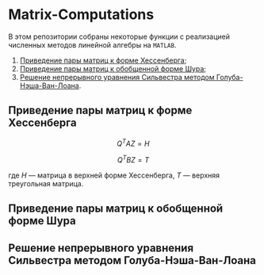 # Matrix-Computations
В этом репозитории собраны некоторые функции с реализацией численных методов линейной алгебры на `MATLAB`.
1. [Приведение пары матриц к форме Хессенберга](https://github.com/LeoKhariton/Matrix-Computations/tree/main?tab=readme-ov-file#приведение-пары-матриц-к-форме-хессенберга);
3. [Приведение пары матриц к обобщенной форме Шура](https://github.com/LeoKhariton/Matrix-Computations/tree/main?tab=readme-ov-file#приведение-пары-матриц-к-обобщенной-форме-шура);
4. [Решение непрерывного уравнения Сильвестра методом Голуба-Нэша-Ван-Лоана](https://github.com/LeoKhariton/Matrix-Computations/tree/main?tab=readme-ov-file#приведение-пары-матриц-к-форме-хессенберга).
## Приведение пары матриц к форме Хессенберга
```math
Q^T A Z = H
```
```math
Q^T B Z = T
```
где $H$ &mdash; матрица в верхней форме Хессенберга, $T$ &mdash; верхняя треугольная матрица.
## Приведение пары матриц к обобщенной форме Шура

## Решение непрерывного уравнения Сильвестра методом Голуба-Нэша-Ван-Лоана
